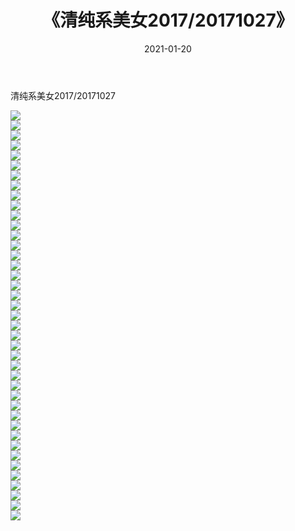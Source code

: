 ﻿---
layout: post
title:  《清纯系美女2017/20171027》
date:   2021-01-20
img: http://pic.660000.xyz/1:/清纯系美女/2017/20171027/000.jpg
categories: [美女, 清纯, 唯美]
---

清纯系美女2017/20171027

 ![](http://pic.660000.xyz/1:/清纯系美女/2017/20171027/001.jpg) <br>![](http://pic.660000.xyz/1:/清纯系美女/2017/20171027/002.jpg) <br>![](http://pic.660000.xyz/1:/清纯系美女/2017/20171027/003.jpg) <br>![](http://pic.660000.xyz/1:/清纯系美女/2017/20171027/004.jpg) <br>![](http://pic.660000.xyz/1:/清纯系美女/2017/20171027/005.png) <br>![](http://pic.660000.xyz/1:/清纯系美女/2017/20171027/006.png) <br>![](http://pic.660000.xyz/1:/清纯系美女/2017/20171027/007.png) <br>![](http://pic.660000.xyz/1:/清纯系美女/2017/20171027/008.png) <br>![](http://pic.660000.xyz/1:/清纯系美女/2017/20171027/009.png) <br>![](http://pic.660000.xyz/1:/清纯系美女/2017/20171027/010.png) <br>![](http://pic.660000.xyz/1:/清纯系美女/2017/20171027/011.png) <br>![](http://pic.660000.xyz/1:/清纯系美女/2017/20171027/012.png) <br>![](http://pic.660000.xyz/1:/清纯系美女/2017/20171027/013.png) <br>![](http://pic.660000.xyz/1:/清纯系美女/2017/20171027/014.png) <br>![](http://pic.660000.xyz/1:/清纯系美女/2017/20171027/015.png) <br>![](http://pic.660000.xyz/1:/清纯系美女/2017/20171027/016.png) <br>![](http://pic.660000.xyz/1:/清纯系美女/2017/20171027/017.png) <br>![](http://pic.660000.xyz/1:/清纯系美女/2017/20171027/018.png) <br>![](http://pic.660000.xyz/1:/清纯系美女/2017/20171027/019.png) <br>![](http://pic.660000.xyz/1:/清纯系美女/2017/20171027/020.png) <br>![](http://pic.660000.xyz/1:/清纯系美女/2017/20171027/021.png) <br>![](http://pic.660000.xyz/1:/清纯系美女/2017/20171027/022.png) <br>![](http://pic.660000.xyz/1:/清纯系美女/2017/20171027/023.png) <br>![](http://pic.660000.xyz/1:/清纯系美女/2017/20171027/024.png) <br>![](http://pic.660000.xyz/1:/清纯系美女/2017/20171027/025.png) <br>![](http://pic.660000.xyz/1:/清纯系美女/2017/20171027/026.png) <br>![](http://pic.660000.xyz/1:/清纯系美女/2017/20171027/027.png) <br>![](http://pic.660000.xyz/1:/清纯系美女/2017/20171027/028.png) <br>![](http://pic.660000.xyz/1:/清纯系美女/2017/20171027/029.png) <br>![](http://pic.660000.xyz/1:/清纯系美女/2017/20171027/030.png) <br>![](http://pic.660000.xyz/1:/清纯系美女/2017/20171027/031.png) <br>![](http://pic.660000.xyz/1:/清纯系美女/2017/20171027/032.png) <br>![](http://pic.660000.xyz/1:/清纯系美女/2017/20171027/033.png) <br>![](http://pic.660000.xyz/1:/清纯系美女/2017/20171027/034.png) <br>![](http://pic.660000.xyz/1:/清纯系美女/2017/20171027/035.png) <br>![](http://pic.660000.xyz/1:/清纯系美女/2017/20171027/036.png) <br>![](http://pic.660000.xyz/1:/清纯系美女/2017/20171027/037.png) <br>![](http://pic.660000.xyz/1:/清纯系美女/2017/20171027/038.png) <br>![](http://pic.660000.xyz/1:/清纯系美女/2017/20171027/039.png) <br>![](http://pic.660000.xyz/1:/清纯系美女/2017/20171027/040.png) <br>![](http://pic.660000.xyz/1:/清纯系美女/2017/20171027/041.png) <br>